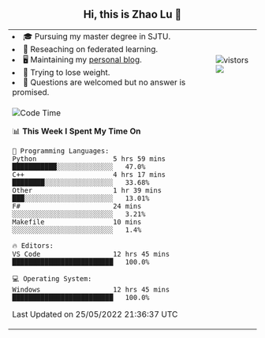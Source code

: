 <h2 align="center"> Hi, this is Zhao Lu 👋</h2>

<table style="overflow:hidden;">
    <tr> 
        <td>
            <li>🎓 Pursuing my master degree in SJTU.</li>
            <li>🌱 Reseaching on federated learning.</li>
            <li>🖥️ Maintaining my <a href="https://ifarewell.xyz">personal blog</a>.</li>
            <li>💪 Trying to lose weight.</li>
            <li>💬 Questions are welcomed but no answer is promised.</li> 
        </td>
        <td>
            <img src="https://visitor-badge.glitch.me/badge?page_id=ifarewell" alt="vistors" />
        <br>
          <img src="https://github-readme-stats.vercel.app/api?username=ifarewell&theme=graywhite&hide=prs,contribs&show_icons=true&hide_border=true&icon_color=CE1D2D&text_color=718096&bg_color=ffffff&hide_title=true" />
        </td>
    </tr>
    <tr>
        <td colspan="2">
            
<!--START_SECTION:waka-->
![Code Time](http://img.shields.io/badge/Code%20Time-159%20hrs%2056%20mins-blue)

📊 **This Week I Spent My Time On** 

```text
💬 Programming Languages: 
Python                   5 hrs 59 mins       ███████████░░░░░░░░░░░░░░   47.0% 
C++                      4 hrs 17 mins       ████████░░░░░░░░░░░░░░░░░   33.68% 
Other                    1 hr 39 mins        ███░░░░░░░░░░░░░░░░░░░░░░   13.01% 
F#                       24 mins             ░░░░░░░░░░░░░░░░░░░░░░░░░   3.21% 
Makefile                 10 mins             ░░░░░░░░░░░░░░░░░░░░░░░░░   1.4%

🔥 Editors: 
VS Code                  12 hrs 45 mins      █████████████████████████   100.0%

💻 Operating System: 
Windows                  12 hrs 45 mins      █████████████████████████   100.0%

```


 Last Updated on 25/05/2022 21:36:37 UTC
<!--END_SECTION:waka-->
            
</td></tr>
</table>


